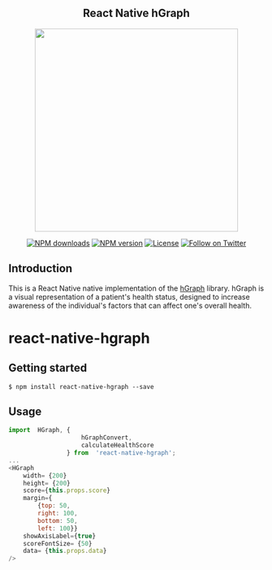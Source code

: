   <h2 align="center">React Native hGraph</h2>
<p align="center">
  <a href="https://humanapi.co">
    <img width="400" src="https://firebasestorage.googleapis.com/v0/b/health-score-6740b.appspot.com/o/development%2Fresources%2Fimages%2FSimulator%20Screen%20Shot%20-%20iPhone%208%20Plus%20-%202018-04-07%20at%2022.07.28.png?alt=media&token=48afa9ee-7256-4623-b335-6d1b6a257341"><br/>
  </a>

</p>

<p align="center">
  <a href="https://www.npmjs.com/package/react-native-hgraph"><img src="https://img.shields.io/npm/dt/react-native-hgraph.svg?style=flat-square" alt="NPM downloads"></a>
  <a href="https://www.npmjs.com/package/react-native-hgraph"><img src="https://img.shields.io/npm/v/react-native-hgraph.svg?style=flat-square" alt="NPM version"></a>
  <a href="/LICENSE"><img src="https://img.shields.io/aur/license/yaourt.svg?style=flat-square" alt="License"></a>
  <a href="https://twitter.com/citizenhealth"><img src="https://img.shields.io/twitter/follow/CitizenHealthio.svg?style=social&logo=twitter&label=Follow" alt="Follow on Twitter"></a>
</p>

## Introduction

This is a React Native native implementation of the  [hGraph](http://hgraph.org/) library. hGraph is a visual representation of a patient's health status, designed to increase awareness of the individual's factors that can affect one's overall health.

# react-native-hgraph

## Getting started

`$ npm install react-native-hgraph --save`


## Usage
```javascript
import  HGraph, { 
					hGraphConvert, 
					calculateHealthScore 
				} from  'react-native-hgraph';
...
<HGraph
	width= {200}
	height= {200}
	score={this.props.score}
	margin={
		{top: 50,
		right: 100,
		bottom: 50,
		left: 100}}
	showAxisLabel={true}
	scoreFontSize= {50}
	data= {this.props.data}
/>
```

